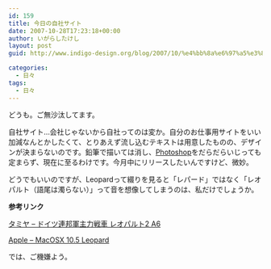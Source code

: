 ```yaml
---
id: 159
title: 今日の自社サイト
date: 2007-10-28T17:23:18+00:00
author: いがらしたけし
layout: post
guid: http://www.indigo-design.org/blog/2007/10/%e4%bb%8a%e6%97%a5%e3%81%ae%e8%87%aa%e7%a4%be%e3%82%b5%e3%82%a4%e3%83%88/

categories:
  - 日々
tags:
  - 日々
---
```

どうも。ご無沙汰してます。
  
自社サイト…会社じゃないから自社ってのは変か。自分のお仕事用サイトをいい加減なんとかしたくて、とりあえず流し込むテキストは用意したものの、デザインが決まらないのです。鉛筆で描いては消し、[Photoshop](http://www.adobe.com/jp/products/photoshop/photoshop/ "Photoshop")をだらだらいじっても定まらず、現在に至るわけです。今月中にリリースしたいんですけど、微妙。
  
どうでもいいのですが、Leopardって綴りを見ると「レパード」ではなく「レオパルト（語尾は濁らない）」って音を想像してしまうのは、私だけでしょうか。
  
**参考リンク**
  
[タミヤ &#8211; ドイツ連邦軍主力戦車 レオパルト2 A6](http://www.tamiya.com/japan/products/56019leopard/ "タミヤ - ドイツ連邦軍主力戦車 レオパルト2 A6")
  
[Apple &#8211; MacOSX 10.5 Leopard](http://www.apple.com/jp/macosx/ "Apple - MacOSX 10.5 Leopard")
  
では、ご機嫌よう。
